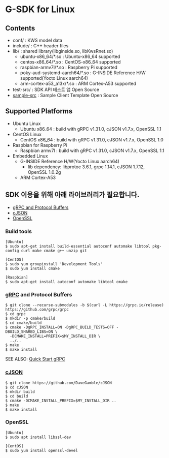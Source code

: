 # G-SDK for Linux

## Contents
* conf/ : KWS model data
* include/ : C++ header files
* lib/ : shared library(libginside.so, libKwsRnet.so)
  - ubuntu-x86_64/*.so : Ubuntu-x86_64 supported
  - centos-x86_64/*.so : CentOS-x86_64 supported
  - raspbian-armv7l/*.so : Raspberry Pi supported
  - poky-aud-systemd-aarch64/*.so : G-INSIDE Reference H/W supported(Yocto Linux aarch64)
  - arm-cortex-a53_a13x/*.so : ARM Cortex-A53 supported
* test-src/ : SDK API 테스트 앱 Open Source
* [sample-src](https://github.com/gigagenie/sample-client-linux-grpc) : Sample Client Template Open Source

## Supported Platforms
* Ubuntu Linux
  * Ubuntu x86_64 : build with gRPC v1.31.0, cJSON v1.7.x, OpenSSL 1.1
* CentOS Linux
  * CentOS x86_64 : build with gRPC v1.31.0, cJSON v1.7.x, OpenSSL 1.0
* Raspbian for Raspberry Pi
  * Raspbian armv7l : build with gRPC v1.31.0, cJSON v1.7.x, OpenSSL 1.1
* Embedded Linux
  * G-INSIDE Reference H/W(Yocto Linux aarch64)
    - lib dependency: libprotoc 3.6.1, grpc 1.14.1, cJSON 1.7.12, OpenSSL 1.0.2g
  * ARM Cortex-A53

## SDK 이용을 위해 아래 라이브러리가 필요합니다.
* [gRPC and Protocol Buffers](#grpc)
* [cJSON](#cjson)
* [OpenSSL](#openssl)

### Build tools

```
[Ubuntu]
$ sudo apt-get install build-essential autoconf automake libtool pkg-config curl make cmake g++ unzip git

[CentOS]
$ sudo yum groupinstall 'Development Tools'
$ sudo yum install cmake

[Raspbian]
$ sudo apt-get install autoconf automake libtool cmake
```
   
### [gRPC](https://github.com/grpc/grpc) and Protocol Buffers

```
$ git clone --recurse-submodules -b $(curl -L https://grpc.io/release) https://github.com/grpc/grpc
$ cd grpc
$ mkdir -p cmake/build
$ cd cmake/build
$ cmake -DgRPC_INSTALL=ON -DgRPC_BUILD_TESTS=OFF -DBUILD_SHARED_LIBS=ON \
  -DCMAKE_INSTALL=PREFIX=$MY_INSTALL_DIR \
  ../..
$ make
$ make install
```
SEE ALSO: [Quick Start gRPC](https://grpc.io/docs/languages/cpp/quickstart/)

### [cJSON](https://github.com/DaveGamble/cJSON)

```
$ git clone https://github.com/DaveGamble/cJSON
$ cd cJSON
$ mkdir build
$ cd build
$ cmake -DCMAKE_INSTALL_PREFIX=$MY_INSTALL_DIR ..
$ make
$ make install
```
### OpenSSL

```
[Ubuntu]
$ sudo apt install libssl-dev

[CentOS]
$ sudo yum install openssl-devel
```
